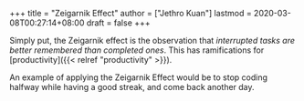 +++
title = "Zeigarnik Effect"
author = ["Jethro Kuan"]
lastmod = 2020-03-08T00:27:14+08:00
draft = false
+++

Simply put, the Zeigarnik effect is the observation that _interrupted
tasks are better remembered than completed ones_. This has
ramifications for [productivity]({{< relref "productivity" >}}).

An example of applying the Zeigarnik Effect would be to stop coding
halfway while having a good streak, and come back another day.
